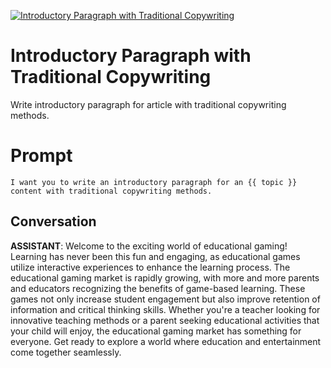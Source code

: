 
[![ Introductory Paragraph with Traditional Copywriting](https://flow-prompt-covers.s3.us-west-1.amazonaws.com/icon/minimalist/mini_9.png)]()
#  Introductory Paragraph with Traditional Copywriting 
Write introductory paragraph for article with traditional copywriting methods.



# Prompt

```
I want you to write an introductory paragraph for an {{ topic }} content with traditional copywriting methods.

```

## Conversation

**ASSISTANT**: Welcome to the exciting world of educational gaming! Learning has never been this fun and engaging, as educational games utilize interactive experiences to enhance the learning process. The educational gaming market is rapidly growing, with more and more parents and educators recognizing the benefits of game-based learning. These games not only increase student engagement but also improve retention of information and critical thinking skills. Whether you're a teacher looking for innovative teaching methods or a parent seeking educational activities that your child will enjoy, the educational gaming market has something for everyone. Get ready to explore a world where education and entertainment come together seamlessly.


